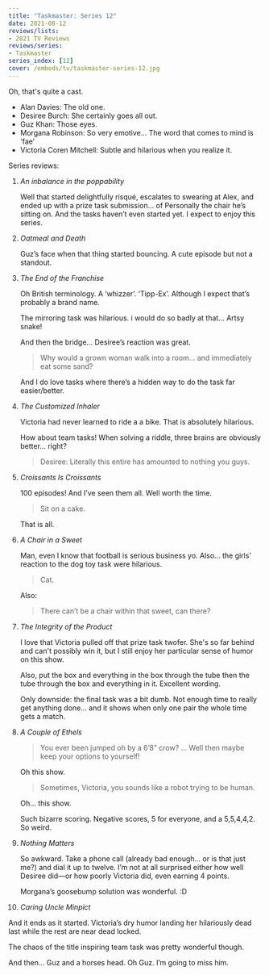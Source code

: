 ```yaml
---
title: "Taskmaster: Series 12"
date: 2021-08-12
reviews/lists:
- 2021 TV Reviews
reviews/series:
- Taskmaster
series_index: [12]
cover: /embeds/tv/taskmaster-series-12.jpg
---
```

Oh, that's quite a cast.

- Alan Davies: The old one.
- Desiree Burch: She certainly goes all out.
- Guz Khan: Those eyes.
- Morgana Robinson: So very emotive… The word that comes to mind is ‘fae’
- Victoria Coren Mitchell: Subtle and hilarious when you realize it.

Series reviews:

1. _An inbalance in the poppability_

   Well that started delightfully risqué, escalates to swearing at Alex, and ended up with a prize task submission… of Personally the chair he’s sitting on. And the tasks haven’t even started yet. I expect to enjoy this series.

2. _Oatmeal and Death_

   Guz’s face when that thing started bouncing. A cute episode but not a standout.

3. _The End of the Franchise_

   Oh British terminology. A ‘whizzer’. ‘Tipp-Ex’. Although I expect that’s probably a brand name.

   The mirroring task was hilarious. i would do so badly at that… Artsy snake!

   And then the bridge… Desiree’s reaction was great.

   > Why would a grown woman walk into a room… and immediately eat some sand?

   And I do love tasks where there’s a hidden way to do the task far easier/better.

4. _The Customized Inhaler_

   Victoria had never learned to ride a a bike. That is absolutely hilarious.

   How about team tasks! When solving a riddle, three brains are obviously better… right?

   > Desiree: Literally this entire has amounted to nothing you guys.

5. _Croissants Is Croissants_

   100 episodes! And I’ve seen them all. Well worth the time.

   > Sit on a cake.

   That is all.

6. _A Chair in a Sweet_

   Man, even I know that football is serious business yo. Also… the girls’ reaction to the dog toy task were hilarious.

   > Cat.

   Also:

   > There can’t be a chair within that sweet, can there?

7. _The Integrity of the Product_

   I love that Victoria pulled off that prize task twofer. She's so far behind and can't possibly win it, but I still enjoy her particular sense of humor on this show.

   Also, put the box and everything in the box through the tube then the tube through the box and everything in it. Excellent wording.

   Only downside: the final task was a bit dumb. Not enough time to really get anything done... and it shows when only one pair the whole time gets a match.

8. _A Couple of Ethels_

   > You ever been jumped oh by a 6’8” crow? … Well then maybe keep your options to yourself!

   Oh this show.

   > Sometimes, Victoria, you sounds like a robot trying to be human.

   Oh… this show.

   Such bizarre scoring. Negative scores, 5 for everyone, and a 5,5,4,4,2. So weird.

9. _Nothing Matters_

   So awkward. Take a phone call (already bad enough… or is that just me?) and dial it up to twelve. I’m not at all surprised either how well Desiree did—or how poorly Victoria did, even earning 4 points. 

   Morgana’s goosebump solution was wonderful. :D

10. _Caring Uncle Minpict_

   And it ends as it started. Victoria’s dry humor landing her hilariously dead last while the rest are near dead locked. 

   The chaos of the title inspiring team task was pretty wonderful though. 

   And then… Guz and a horses head. Oh Guz. I’m going to miss him. 
